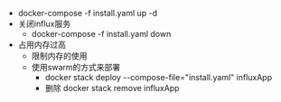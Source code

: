 * docker-compose -f install.yaml up -d
* 关闭influx服务
	*  docker-compose -f install.yaml down
* 占用内存过高
	* 限制内存的使用
	* 使用swarm的方式来部署
		* docker stack deploy --compose-file="install.yaml" influxApp
		* 删除 docker stack remove influxApp